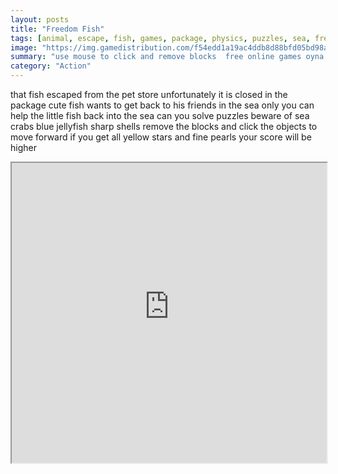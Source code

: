 ```yaml
---
layout: posts
title: "Freedom Fish"
tags: [animal, escape, fish, games, package, physics, puzzles, sea, freedom, playcombo, free, online, games, oyna, game, free, games, play, play, games]
image: "https://img.gamedistribution.com/f54edd1a19ac4ddb8d88bfd05bd98a53.jpg"
summary: "use mouse to click and remove blocks  free online games oyna game free games play play games"
category: "Action"
---
```


that fish escaped from the pet store unfortunately it is closed in the package cute fish wants to get back to his friends in the sea only you can help the little fish back into the sea can you solve puzzles beware of sea crabs blue jellyfish sharp shells remove the blocks and click the objects to move forward if you get all yellow stars and fine pearls your score will be higher

<iframe width="100%" height="480px;" src="https://html5.gamedistribution.com/f54edd1a19ac4ddb8d88bfd05bd98a53/"></iframe>